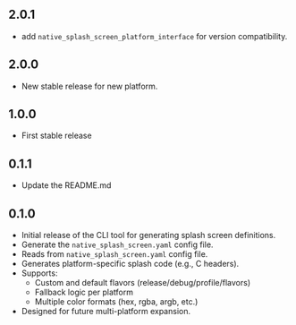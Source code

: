 ## 2.0.1

- add `native_splash_screen_platform_interface` for version compatibility.

## 2.0.0

- New stable release for new platform.

## 1.0.0

- First stable release

## 0.1.1

- Update the README.md

## 0.1.0

- Initial release of the CLI tool for generating splash screen definitions.
- Generate the `native_splash_screen.yaml` config file.
- Reads from `native_splash_screen.yaml` config file.
- Generates platform-specific splash code (e.g., C headers).
- Supports:
  - Custom and default flavors (release/debug/profile/flavors)
  - Fallback logic per platform
  - Multiple color formats (hex, rgba, argb, etc.)
- Designed for future multi-platform expansion.